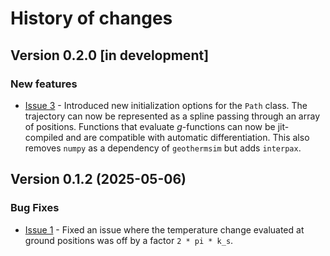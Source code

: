 # History of changes

## Version 0.2.0 [in development]

### New features

* [Issue 3](https://github.com/MassimoCimmino/geothermsim/issues/3) - Introduced new initialization options for the `Path` class. The trajectory can now be represented as a spline passing through an array of positions. Functions that evaluate *g*-functions can now be jit-compiled and are compatible with automatic differentiation. This also removes `numpy` as a dependency of `geothermsim` but adds `interpax`.


## Version 0.1.2 (2025-05-06)

### Bug Fixes

* [Issue 1](https://github.com/MassimoCimmino/geothermsim/issues/1) - Fixed an issue where the temperature change evaluated at ground positions was off by a factor `2 * pi * k_s`.
